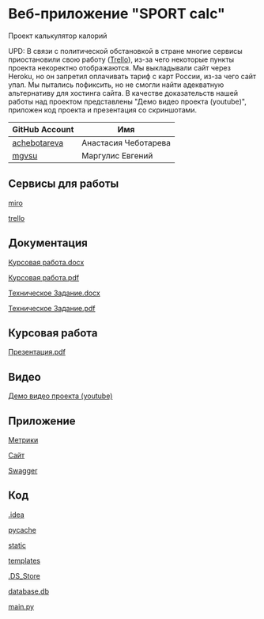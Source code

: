 # Веб-приложение "SPORT calc"
Проект калькулятор калорий

UPD: В связи с политической обстановкой в стране многие сервисы приостановили свою работу ([Trello](https://trello.com/atlassian-stands-with-ukraine)), из-за чего некоторые пункты проекта некоректно отображаются. Мы выкладывали сайт через Heroku, но он запретил оплачивать тариф с карт России, из-за чего сайт упал. Мы пытались пофиксить, но не смогли найти адекватную альтернативу для хостинга сайта. В качестве доказательств нашей работы над проектом представлены "Демо видео проекта (youtube)", приложен код проекта и презентация со скриншотами.

| GitHub Account | Имя |
| ------ | ------ |
| [achebotareva](https://github.com/achebotareva) | Анастасия Чеботарева |
| [mgvsu](https://github.com/mgvsu) | Маргулис Евгений |

## Сервисы для работы
[miro](https://miro.com/app/board/o9J_lOrUdlg=/)

[trello](https://trello.com/b/pLWbmTCl/sportcalc)

## Документация
[Курсовая работа.docx](https://github.com/mgvsu/SPORT-calc/blob/main/TP_Kursovaya.docx)

[Курсовая работа.pdf](https://github.com/mgvsu/SPORT-calc/blob/main/TP_Kursovaya_2.pdf)

[Техническое Задание.docx](https://github.com/mgvsu/SPORT-calc/blob/main/TZ.docx)

[Техническое Задание.pdf](https://github.com/mgvsu/SPORT-calc/blob/main/TZ.pdf)


## Курсовая работа
[Презентация.pdf](https://github.com/mgvsu/SPORT-calc/blob/main/NTP_1.pdf)

## Видео
[Демо видео проекта (youtube)](https://youtu.be/dayGtzs4IQ0)

## Приложение
[Метрики](https://metrika.yandex.ru/dashboard?group=week&period=year&id=92603238)

[Сайт](https://ntproject.herokuapp.com/)

[Swagger](https://ntproject.herokuapp.com/swagger-ui.html)

## Код
[ .idea ]( https://github.com/mgvsu/SPORT-calc/tree/main/.idea )

[pycache]( https://github.com/mgvsu/SPORT-calc/tree/main/__pycache__ )

[ static ]( https://github.com/mgvsu/SPORT-calc/tree/main/static )

[ templates ]( https://github.com/mgvsu/SPORT-calc/tree/main/templates )

[ .DS_Store ]( https://github.com/mgvsu/SPORT-calc/blob/main/.DS_Store )

[ database.db ]( https://github.com/mgvsu/SPORT-calc/tree/main/database.db )

[ main.py ]( https://github.com/mgvsu/SPORT-calc#:~:text=6%20minutes%20ago-,main.py,-SPORT%20calc )


